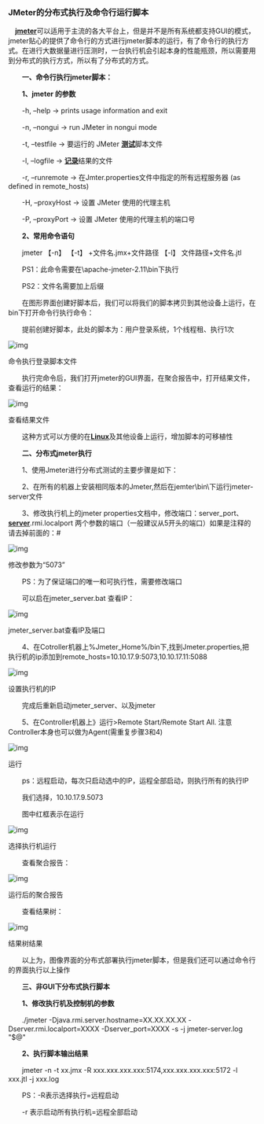 ### JMeter的分布式执行及命令行运行脚本

　[**jmeter**](javascript:;)可以适用于主流的各大平台上，但是并不是所有系统都支持GUI的模式，jmeter贴心的提供了命令行的方式进行jmeter脚本的运行，有了命令行的执行方式。在进行大数据量进行压测时，一台执行机会引起本身的性能瓶颈，所以需要用到分布式的执行方式，所以有了分布式的方式。

　　**一、命令行执行jmeter脚本：**

　　**1、jmeter 的参数**

　　-h, –help -> prints usage information and exit

　　-n, –nongui -> run JMeter in nongui mode

　　-t, –testfile -> 要运行的 JMeter [**测试**](javascript:;)脚本文件

　　-l, –logfile -> [**记录**](javascript:;)结果的文件

　　-r, –runremote -> 在Jmter.properties文件中指定的所有远程服务器 (as defined in remote_hosts)

　　-H, –proxyHost -> 设置 JMeter 使用的代理主机

　　-P, –proxyPort -> 设置 JMeter 使用的代理主机的端口号

　　**2、常用命令语句**

　　jmeter 【-n】 【-t】 +文件名.jmx+文件路径 【-l】 文件路径+文件名.jtl

　　PS1：此命令需要在\apache-jmeter-2.11\bin下执行

　　PS2：文件名需要加上后缀

　　在图形界面创建好脚本后，我们可以将我们的脚本拷贝到其他设备上运行，在bin下打开命令行执行命令：

　　提前创建好脚本，此处的脚本为：用户登录系统，1个线程租、执行1次



![img](http://www.51testing.com/attachments/2018/01/14982672_201801151130401nyiC.png)

命令执行登录脚本文件

　　执行完命令后，我们打开jmeter的GUI界面，在聚合报告中，打开结果文件，查看运行的结果：

![img](http://www.51testing.com/attachments/2018/01/14982672_201801151130402amul.png)

查看结果文件

　　这种方式可以方便的在[**Linux**](javascript:;)及其他设备上运行，增加脚本的可移植性

　　**二、分布式jmeter执行**

　　1、使用Jmeter进行分布式测试的主要步骤是如下：

　　2、在所有的机器上安装相同版本的Jmeter,然后在jemter\bin\下运行jmeter-server文件

　　3、修改执行机上的jmeter properties文档中，修改端口：server_port、[**server**](javascript:;).rmi.localport 两个参数的端口（一般建议从5开头的端口）如果是注释的请去掉前面的：#

![img](http://www.51testing.com/attachments/2018/01/14982672_2018011511304034hX0.png)

修改参数为“5073”

　　PS：为了保证端口的唯一和可执行性，需要修改端口

　　可以启在jmeter_server.bat 查看IP：

![img](http://www.51testing.com/attachments/2018/01/14982672_2018011511304043L2X.png)

jmeter_server.bat查看IP及端口

　　4、在Cotroller机器上%Jmeter_Home%/bin下,找到Jmeter.properties,把执行机的ip添加到remote_hosts=10.10.17.9:5073,10.10.17.11:5088

![img](http://www.51testing.com/attachments/2018/01/14982672_201801151130405Kcqa.png)

设置执行机的IP

　　完成后重新启动jmeter_server、以及jmeter

　　5、在Controller机器上》运行>Remote Start/Remote Start All. 注意Controller本身也可以做为Agent(需重复步骤3和4)

![img](http://www.51testing.com/attachments/2018/01/14982672_201801151130406sBaU.png)

运行

　　ps：远程启动，每次只启动选中的IP，运程全部启动，则执行所有的执行IP

　　我们选择，10.10.17.9.5073

　　图中红框表示在运行

![img](http://www.51testing.com/attachments/2018/01/14982672_201801151130407V5vz.png)

选择执行机运行

　　查看聚合报告：

![img](http://www.51testing.com/attachments/2018/01/14982672_201801151130408tVa3.png)

运行后的聚合报告

　　查看结果树：

![img](http://www.51testing.com/attachments/2018/01/14982672_2018011511304095vze.png)

结果树结果

　　以上为，图像界面的分布式部署执行jmeter脚本，但是我们还可以通过命令行的界面执行以上操作

　　**三、非GUI下分布式执行脚本**

　　**1、修改执行机及控制机的参数**

　　./jmeter -Djava.rmi.server.hostname=XX.XX.XX.XX -Dserver.rmi.localport=XXXX -Dserver_port=XXXX -s -j jmeter-server.log "$@"

　　**2、执行脚本输出结果**

　　jmeter -n -t xx.jmx -R xxx.xxx.xxx.xxx:5174,xxx.xxx.xxx.xxx:5172 -l xxx.jtl -j xxx.log

　　PS：-R表示选择执行=远程启动

　　-r 表示启动所有执行机=远程全部启动
